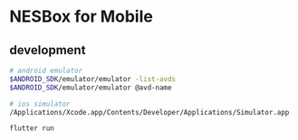 # NESBox for Mobile

## development

```bash
# android emulator
$ANDROID_SDK/emulator/emulator -list-avds
$ANDROID_SDK/emulator/emulator @avd-name

# ios simulator
/Applications/Xcode.app/Contents/Developer/Applications/Simulator.app
```

```bash
flutter run
```
